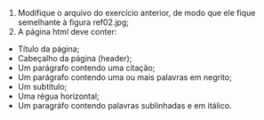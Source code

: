 1. Modifique o arquivo do exercício anterior, de modo que ele fique semelhante à figura ref02.jpg;
2. A página html deve conter:
  * Título da página;
  * Cabeçalho da página (header);
  * Um parágrafo contendo uma citação;
  * Um parágrafo contendo uma ou mais palavras em negrito;
  * Um subtítulo;
  * Uma régua horizontal;
  * Um paragráfo contendo palavras sublinhadas e em itálico. 
